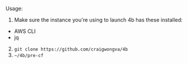 Usage:
 1. Make sure the instance you're using to launch 4b has these installed:
  * AWS CLI
  * jq 
 2. `git clone https://github.com/craigwongva/4b`
 3. `~/4b/pre-cf`
